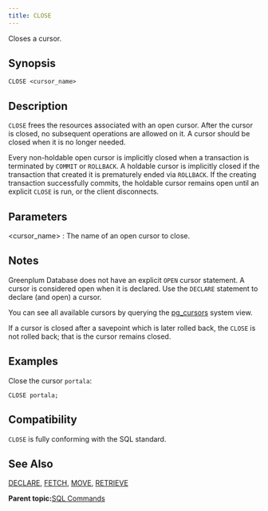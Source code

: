 ```yaml
---
title: CLOSE 
---
```


Closes a cursor.

## <a id="section2"></a>Synopsis 

``` {#sql_command_synopsis}
CLOSE <cursor_name>
```

## <a id="section3"></a>Description 

`CLOSE` frees the resources associated with an open cursor. After the cursor is closed, no subsequent operations are allowed on it. A cursor should be closed when it is no longer needed.

Every non-holdable open cursor is implicitly closed when a transaction is terminated by `COMMIT` or `ROLLBACK`. A holdable cursor is implicitly closed if the transaction that created it is prematurely ended via `ROLLBACK`. If the creating transaction successfully commits, the holdable cursor remains open until an explicit `CLOSE` is run, or the client disconnects.

## <a id="section4"></a>Parameters 

<cursor\_name\>
:   The name of an open cursor to close.

## <a id="section5"></a>Notes 

Greenplum Database does not have an explicit `OPEN` cursor statement. A cursor is considered open when it is declared. Use the `DECLARE` statement to declare \(and open\) a cursor.

You can see all available cursors by querying the [pg\_cursors](../system_catalogs/pg_cursors.html) system view.

If a cursor is closed after a savepoint which is later rolled back, the `CLOSE` is not rolled back; that is the cursor remains closed.

## <a id="section6"></a>Examples 

Close the cursor `portala`:

```
CLOSE portala;
```

## <a id="section7"></a>Compatibility 

`CLOSE` is fully conforming with the SQL standard.

## <a id="section8"></a>See Also 

[DECLARE](DECLARE.html), [FETCH](FETCH.html), [MOVE](MOVE.html), [RETRIEVE](RETRIEVE.html)

**Parent topic:**[SQL Commands](../sql_commands/sql_ref.html)

